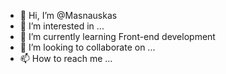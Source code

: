 - 👋 Hi, I’m @Masnauskas
- 👀 I’m interested in ...
- 🌱 I’m currently learning Front-end development
- 💞️ I’m looking to collaborate on ...
- 📫 How to reach me ...

<!---
Masnauskas/Masnauskas is a ✨ special ✨ repository because its `README.md` (this file) appears on your GitHub profile.
You can click the Preview link to take a look at your changes.
--->
